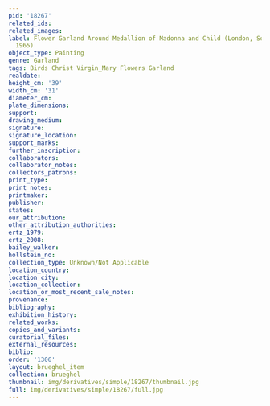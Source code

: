 ```yaml
---
pid: '18267'
related_ids: 
related_images: 
label: Flower Garland Around Medallion of Madonna and Child (London, Sotheby&apos;s,
  1965)
object_type: Painting
genre: Garland
tags: Birds Christ Virgin_Mary Flowers Garland
realdate: 
height_cm: '39'
width_cm: '31'
diameter_cm: 
plate_dimensions: 
support: 
drawing_medium: 
signature: 
signature_location: 
support_marks: 
further_inscription: 
collaborators: 
collaborator_notes: 
collectors_patrons: 
print_type: 
print_notes: 
printmaker: 
publisher: 
states: 
our_attribution: 
other_attribution_authorities: 
ertz_1979: 
ertz_2008: 
bailey_walker: 
hollstein_no: 
collection_type: Unknown/Not Applicable
location_country: 
location_city: 
location_collection: 
location_or_most_recent_sale_notes: 
provenance: 
bibliography: 
exhibition_history: 
related_works: 
copies_and_variants: 
curatorial_files: 
external_resources: 
biblio: 
order: '1306'
layout: brueghel_item
collection: brueghel
thumbnail: img/derivatives/simple/18267/thumbnail.jpg
full: img/derivatives/simple/18267/full.jpg
---
```

